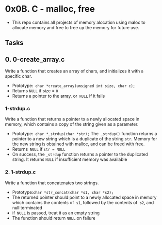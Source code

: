 # **0x0B. C - malloc, free**
* This repo contains all projects of memory alocation using maloc to allocate memory and free to free up the memory for future use.

## Tasks
##  **0. 0-create_array.c**
Write a function that creates an array of chars, and initializes it with a specific char.
* Prototype:` char *create_array(unsigned int size, char c);`
* Returns `NULL` if size = `0`
*  Returns a pointer to the array, or` NULL` if it fails

### **1-strdup.c**
Write a function that returns a pointer to a newly allocated space in memory, which contains a copy of the string given as a parameter.
* Prototype:` char *_strdup(char *str);`
The` _strdup()` function returns a pointer to a new string which is a duplicate of the string `str`. Memory for the new string is obtained with malloc, and can be freed with free.
* Returns` NULL` if `str = NULL`
* On success, the `_strdup` function returns a pointer to the duplicated string. It returns `NULL` if insufficient memory was available

###  **2. 1-strdup.c**
Write a function that concatenates two strings.
* Prototype:`char *str_concat(char *s1, char *s2);`
* The returned pointer should point to a newly allocated space in memory which contains the contents of` s1`, followed by the contents of` s2`, and null terminated
* if` NULL` is passed, treat it as an empty string
* The function should return `NULL` on failure
